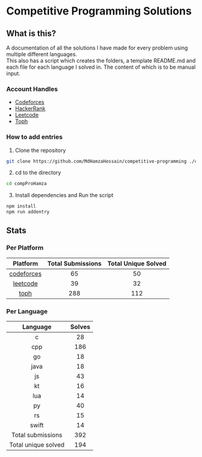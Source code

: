 # Competitive Programming Solutions

## What is this?

A documentation of all the solutions I have made for every problem using multiple different languages.\
This also has a script which creates the folders, a template README.md and each file for each language I solved in. The
content of which is to be manual input.

### Account Handles

<!-- - [AtCoder](https://atcoder.jp/users/HamzaHossain) -->
<!-- - [Codechef](https://www.codechef.com/users/hamzahossain) -->

- [Codeforces](https://codeforces.com/profile/hamzahossain)
- [HackerRank](https://www.hackerrank.com/profile/hamzahossain)
- [Leetcode](https://leetcode.com/u/hamzahossain/)
- [Toph](https://toph.co/u/hamzahossain)

### How to add entries

1. Clone the repository

```bash
git clone https://github.com/MdHamzaHossain/competitive-programming ./compProHamza
```

2. cd to the directory

```sh
cd compProHamza
```

3. Install dependencies and Run the script

```sh
npm install
npm run addentry
```

## Stats

### Per Platform

|               Platform              | Total Submissions | Total Unique Solved |
| :---------------------------------: | :---------------: | :-----------------: |
| [codeforces](<./solves/codeforces>) |         65        |          50         |
|   [leetcode](<./solves/leetcode>)   |         39        |          32         |
|       [toph](<./solves/toph>)       |        288        |         112         |

### Per Language

|       Language      | Solves |
| :-----------------: | :----: |
|          c          |   28   |
|         cpp         |   186  |
|          go         |   18   |
|         java        |   18   |
|          js         |   43   |
|          kt         |   16   |
|         lua         |   14   |
|          py         |   40   |
|          rs         |   15   |
|        swift        |   14   |
|  Total submissions  |   392  |
| Total unique solved |   194  |
